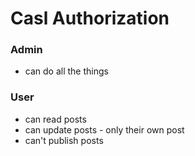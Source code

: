 # Casl Authorization

### Admin

- can do all the things

### User

- can read posts
- can update posts - only their own post
- can't publish posts
